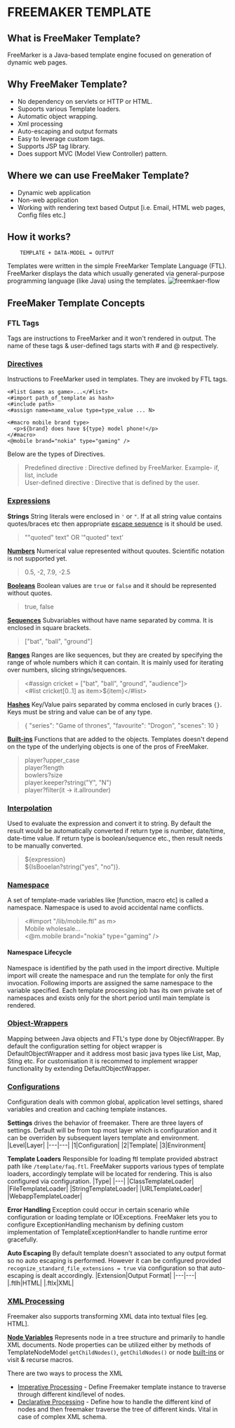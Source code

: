 # FREEMAKER TEMPLATE

## What is FreeMaker Template?
FreeMarker is a Java-based template engine focused on generation of dynamic web pages.

## Why FreeMaker Template?
- No dependency on servlets or HTTP or HTML.
- Supoorts various Template loaders.
- Automatic object wrapping.
- Xml processing
- Auto-escaping and output formats
- Easy to leverage custom tags.
- Supports JSP tag library.
- Does support MVC (Model View Controller) pattern.

## Where we can use FreeMaker Template?
- Dynamic web application
- Non-web application
- Working with rendering text based Output [i.e. Email, HTML web pages, Config files etc.]
## How it works?
````
    TEMPLATE + DATA-MODEL = OUTPUT
````
Templates were written in the simple FreeMarker Template Language (FTL). FreeMarker displays the data which usually generated via 
general-purpose programming language (like Java) using the templates.
![freemkaer-flow](https://user-images.githubusercontent.com/36845597/90971412-94258f80-e52d-11ea-88c6-ab920729947f.jpg)

## FreeMaker Template Concepts
### FTL Tags
Tags are instructions to FreeMarker and it won't rendered in output. The name of these tags & user-defined tags starts with # and @ respectively.
### [Directives](https://freemarker.apache.org/docs/ref_directives.html)
Instructions to FreeMarker used in templates. They are invoked by FTL tags.
````
<#list Games as game>...</#list>
<#import path_of_template as hash>
<#include path>
<#assign name=name_value type=type_value ... N>

<#macro mobile brand type>
  <p>${brand} does have ${type} model phone!</p>
</#macro>
<@mobile brand="nokia" type="gaming" />
````
Below are the types of Directives.<br>
> Predefined directive : Directive defined by FreeMarker. Example- if, list, include<br>
> User-defined directive : Directive that is defined by the user.

### [Expressions](https://freemarker.apache.org/docs/dgui_template_exp.html#exp_cheatsheet)
**Strings** String literals were enclosed in `'` or `"`. If at all string value contains quotes/braces etc then appropriate [escape sequence](https://freemarker.apache.org/docs/dgui_template_exp.html#dgui_template_exp_direct_string) is it should be used.
> "\"quoted\" text" OR '\"quoted\" text'

**[Numbers](https://freemarker.apache.org/docs/dgui_template_exp.html#dgui_template_exp_direct_string)** Numerical value represented without quoutes. Scientific notation is not supported yet.
> 0.5, -2, 7.9, -2.5

**[Booleans](https://freemarker.apache.org/docs/dgui_template_exp.html#dgui_template_exp_direct_boolean)** Boolean values are `true` or `false` and it should be represented without quotes.
> true, false

**[Sequences](https://freemarker.apache.org/docs/dgui_template_exp.html#dgui_template_exp_direct_seuqence)** Subvariables without have name separated by comma. It is enclosed in square brackets.
> ["bat", "ball", "ground"]

**[Ranges](https://freemarker.apache.org/docs/dgui_template_exp.html#dgui_template_exp_direct_ranges)** Ranges are like sequences, but they are created by specifying the range of whole numbers which it can contain. It is mainly used for iterating over numbers, slicing strings/sequences.
> <#assign cricket = ["bat", "ball", "ground", "audience"]> <br>
<#list cricket[0..1] as item>${item}</#list>

**[Hashes](https://freemarker.apache.org/docs/dgui_template_exp.html#dgui_template_exp_direct_hash)** Key/Value pairs separated by comma enclosed in curly braces `{}`. Keys must be string and value can be of any type.
> { "series": "Game of thrones", "favourite": "Drogon", "scenes": 10 }

**[Built-ins](https://freemarker.apache.org/docs/dgui_template_exp.html#dgui_template_exp_builtin)** Functions that are added to the objects. Templates doesn't depend on the type of the underlying objects is one of the pros of FreeMaker.
> player?upper_case <br> player?length <br> bowlers?size <br> player.keeper?string("Y", "N") <br> player?filter(it -> it.allrounder)

### [Interpolation](https://freemarker.apache.org/docs/dgui_template_valueinsertion.html)
Used to evaluate the expression and convert it to string. By default the result would be automatically converted if return type is number, date/time, date-time value. If return type is boolean/sequence etc., then result needs to be manually converted.
> ${expression} <br> ${IsBooelan?string("yes", "no")}.

### [Namespace](https://freemarker.apache.org/docs/dgui_misc_namespace.html)
A set of template-made variables like [function, macro etc] is called a namespace. Namespace is used to avoid accidental name conflicts.
> <#import "/lib/mobile.ftl" as m><br>
Mobile wholesale...<br>
<@m.mobile brand="nokia" type="gaming" />

#### Namespace Lifecycle
Namespace is identified by the path used in the import directive.
Multiple import will create the namespace and run the template for only the first invocation. Following imports are assigned the same namespace to the variable specified.
Each template processing job has its own private set of namespaces and exists only for the short period until main template is rendered.

### [Object-Wrappers](https://freemarker.apache.org/docs/pgui_datamodel_objectWrapper.html)
Mapping between Java objects and FTL's type done by ObjectWrapper. By default the configuration setting for object wrapper is DefaultObjectWrapper and it address most basic java types like List, Map, Sting etc. For customisation it is recommed to implement wrapper functionality by extending DefaultObjectWrapper.

### [Configurations](https://freemarker.apache.org/docs/pgui_config.html)
Configuration deals with common global, application level settings, shared variables and creation and caching template instances.

**Settings** drives the behavior of freemaker. There are three layers of settings. Default will be from top most layer which is configuration and it can be overriden by subsequent layers template and environment.
|Level|Layer|
|---|---|
|1|Configuration|
|2|Template|
|3|Environment|

**Template Loaders** Responsible for loading ftl template provided abstract path like `/template/faq.ftl`. FreeMaker supports various types of template loaders, accordingly template will be located for rendering. This is also configured via configuration.
|Type|
|---|
|ClassTemplateLoader|
|FileTemplateLoader|
|StringTemplateLoader|
|URLTemplateLoader|
|WebappTemplateLoader|

**Error Handling** Exception could occur in certain scenario while configuration or loading template or IOExceptions. FreeMaker lets you to configure ExceptionHandling mechanism by defining custom implementation of TemplateExceptionHandler to handle runtime error gracefully. 

**Auto Escaping** By default template doesn't associated to any output format so no auto escaping is performed. However it can be configured provided `recognize_standard_file_extensions = true` via configuration so that auto-escaping is dealt accordingly.
|Extension|Output Format|
|---|---|
|.ftlh|HTML|
|.ftlx|XML|

### [XML Processing](https://freemarker.apache.org/docs/xgui.html)
Freemaker also supports transforming XML data into textual files [eg. HTML].

**[Node Variables](https://freemarker.apache.org/docs/pgui_datamodel_node.html)**
Represents node in a tree structure and primarily to handle XML documents. Node properties can be utilized either by methods of TemplateNodeModel `getChildNodes()`, `getChildNodes()` or node [built-ins](https://freemarker.apache.org/docs/ref_builtins_node.html) or visit & recurse macros.

There are two ways to process the XML
- [Imperative Processing](https://freemarker.apache.org/docs/xgui_imperative.html) - Define Freemaker template instance to traverse through different kind/level of nodes.
- [Declarative Processing](https://freemarker.apache.org/docs/xgui_declarative.html) - Define how to handle the different kind of nodes and then freemaker traverse the tree of different kinds. Vital in case of complex XML schema.

